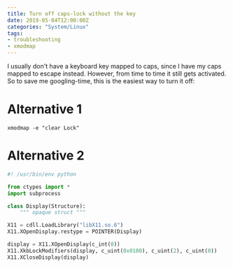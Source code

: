 ```yaml
---
title: Turn off caps-lock without the key
date: 2019-05-04T12:00:00Z
categories: "System/Linux"
tags:
- troubleshooting
- xmodmap
---
```

I usually don't have a keyboard key mapped to caps, since I have my caps mapped to escape instead. However, from time to time it still gets activated. So to save me googling-time, this is the easiest way to turn it off:

# Alternative 1
`xmodmap -e "clear Lock"`

# Alternative 2
```python
#! /usr/bin/env python

from ctypes import *
import subprocess

class Display(Structure):
    """ opaque struct """

X11 = cdll.LoadLibrary("libX11.so.6")
X11.XOpenDisplay.restype = POINTER(Display)

display = X11.XOpenDisplay(c_int(0))
X11.XkbLockModifiers(display, c_uint(0x0100), c_uint(2), c_uint(0))
X11.XCloseDisplay(display)
```

